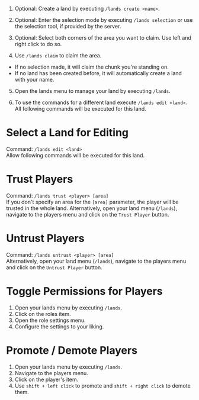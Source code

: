 1. Optional: Create a land by executing `/lands create <name>`.

2. Optional: Enter the selection mode by executing `/lands selection` or use the selection tool, if provided by the server.

3. Optional: Select both corners of the area you want to claim. Use left and right click to do so.

4. Use `/lands claim` to claim the area.
* If no selection made, it will claim the chunk you're standing on.
* If no land has been created before, it will automatically create a land with your name.

5. Open the lands menu to manage your land by executing `/lands`.

6. To use the commands for a different land execute `/lands edit <land>`. All following commands will be executed for this land.

# Select a Land for Editing
Command: `/lands edit <land>`\
Allow following commands will be executed for this land.

# Trust Players
Command: `/lands trust <player> [area]`\
If you don't specify an area for the `[area]` parameter, the player will be trusted in the whole land.
Alternatively, open your land menu (`/lands`), navigate to the players menu and click on the `Trust Player` button.

# Untrust Players
Command: `/lands untrust <player> [area]`\
Alternatively, open your land menu (`/lands`), navigate to the players menu and click on the `Untrust Player` button.

# Toggle Permissions for Players
1. Open your lands menu by executing `/lands`.
2. Click on the roles item.
3. Open the role settings menu.
4. Configure the settings to your liking.

# Promote / Demote Players
1. Open your lands menu by executing `/lands`.
2. Navigate to the players menu.
3. Click on the player's item.
4. Use `shift + left click` to promote and `shift + right click` to demote them.
